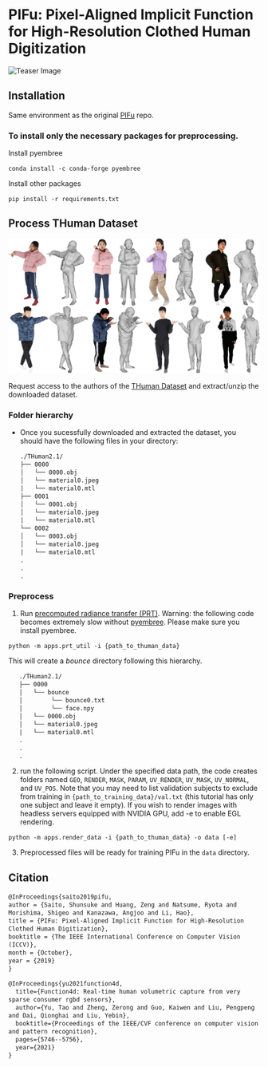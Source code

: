 # PIFu: Pixel-Aligned Implicit Function for High-Resolution Clothed Human Digitization
![Teaser Image](https://shunsukesaito.github.io/PIFu/resources/images/teaser.png)

## Installation
Same environment as the original [PIFu](https://github.com/shunsukesaito/PIFu) repo.

### To install only the necessary packages for preprocessing. 

Install pyembree
```
conda install -c conda-forge pyembree
```

Install other packages
```
pip install -r requirements.txt 
```


## Process THuman Dataset 
![teaser](assets/THuman2.0.jpg)

Request access to the authors of the [THuman Dataset](https://github.com/ytrock/THuman2.0-Dataset) and extract/unzip the downloaded dataset. 

### Folder hierarchy
- Once you sucessfully downloaded and extracted the dataset, you should have the following files in your directory:
    ```
    ./THuman2.1/
    ├── 0000
    │   └── 0000.obj
    │   └── material0.jpeg
    |   └── material0.mtl
    ├── 0001
    │   └── 0001.obj
    │   └── material0.jpeg
    |   └── material0.mtl
    └── 0002
    │   └── 0003.obj
    │   └── material0.jpeg
    |   └── material0.mtl
    .
    .
    .
    ```

### Preprocess
1. Run [precomputed radiance transfer (PRT)](https://sites.fas.harvard.edu/~cs278/papers/prt.pdf).
 Warning: the following code becomes extremely slow without [pyembree](https://github.com/scopatz/pyembree). Please make sure you install pyembree.

```
python -m apps.prt_util -i {path_to_thuman_data}
```
This will create a *bounce* directory following this hierarchy. 

 ```
    ./THuman2.1/
    ├── 0000
    │   └── bounce
    │        └── bounce0.txt
    │        └── face.npy
    │   └── 0000.obj
    │   └── material0.jpeg
    |   └── material0.mtl
    .
    .
    .
 ```

2. run the following script. Under the specified data path, the code creates folders named `GEO`, `RENDER`, `MASK`, `PARAM`, `UV_RENDER`, `UV_MASK`, `UV_NORMAL`, and `UV_POS`. Note that you may need to list validation subjects to exclude from training in `{path_to_training_data}/val.txt` (this tutorial has only one subject and leave it empty). If you wish to render images with headless servers equipped with NVIDIA GPU, add -e to enable EGL rendering.
```
python -m apps.render_data -i {path_to_thuman_data} -o data [-e]
```

3. Preprocessed files will be ready for training PIFu in the `data` directory.


## Citation
```
@InProceedings{saito2019pifu,
author = {Saito, Shunsuke and Huang, Zeng and Natsume, Ryota and Morishima, Shigeo and Kanazawa, Angjoo and Li, Hao},
title = {PIFu: Pixel-Aligned Implicit Function for High-Resolution Clothed Human Digitization},
booktitle = {The IEEE International Conference on Computer Vision (ICCV)},
month = {October},
year = {2019}
}
```

```
@InProceedings{yu2021function4d,
  title={Function4d: Real-time human volumetric capture from very sparse consumer rgbd sensors},
  author={Yu, Tao and Zheng, Zerong and Guo, Kaiwen and Liu, Pengpeng and Dai, Qionghai and Liu, Yebin},
  booktitle={Proceedings of the IEEE/CVF conference on computer vision and pattern recognition},
  pages={5746--5756},
  year={2021}
}
```
